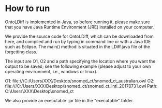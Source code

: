 # How to run
OntoLDiff is implemented in Java, so before running it, please make sure that you have Java Runtime Environment (JRE) installed on your computer.

We provide the source code for OntoLDiff, which can be downloaded from here, and compiled and run by typing in command line or with a Java IDE such as Eclipse. The main() method is situated in the LDiff.java file of the forgetting class.

The input are O1, O2 and a path specifying the location where you want the output to be saved; see the following example (please adjust to your own operating environment, i.e., windows or linux).

O1: file:///C:/Users/XXX/Desktop/snomed_ct/snomed_ct_australian.owl 
O2: file:///C:/Users/XXX/Desktop/snomed_ct/snomed_ct_intl_20170731.owl 
Path: C:\\Users\\XXX\\Desktop\\snomed_ct 

We also provide an executable .jar file in the "executable" folder.
